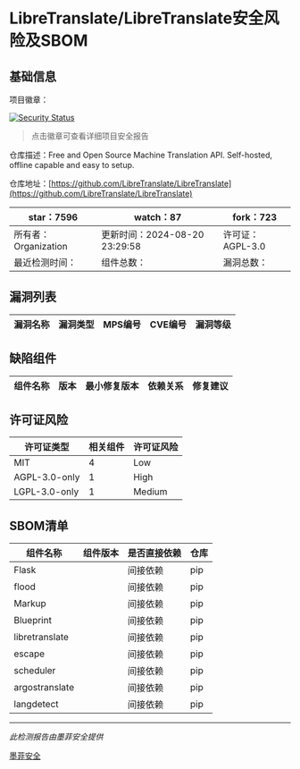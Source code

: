 # LibreTranslate/LibreTranslate安全风险及SBOM

## 基础信息

项目徽章：

[![Security Status](https://www.murphysec.com/platform3/v31/badge/1825964980216729600.svg)](https://www.murphysec.com/console/report/1825964980166397952/1825964980216729600)

> 点击徽章可查看详细项目安全报告

仓库描述：Free and Open Source Machine Translation API. Self-hosted, offline capable and easy to setup.

仓库地址：[https://github.com/LibreTranslate/LibreTranslate](https://github.com/LibreTranslate/LibreTranslate)

| star：7596 | watch：87 | fork：723 |
| ----------- | -------------- | ------------ |
| 所有者：Organization | 更新时间：2024-08-20 23:29:58 | 许可证：AGPL-3.0 |
| 最近检测时间： | 组件总数： | 漏洞总数： |




## 漏洞列表

| 漏洞名称 | 漏洞类型 | MPS编号 | CVE编号 | 漏洞等级 |
| ------- | ------ | ------- | ------ | ----- |





## 缺陷组件

| 组件名称 | 版本 | 最小修复版本 | 依赖关系 | 修复建议 |
| -------- | ---- | ------------ | -------- | -------- |





## 许可证风险

| 许可证类型 | 相关组件 | 许可证风险 |
| ---------- | -------- | ---------- |
|MIT|4|Low|
|AGPL-3.0-only|1|High|
|LGPL-3.0-only|1|Medium|




## SBOM清单

| 组件名称 | 组件版本 | 是否直接依赖 | 仓库 |
| -------- | -------- | ------------ | ---- |
|Flask||间接依赖|pip|
|flood||间接依赖|pip|
|Markup||间接依赖|pip|
|Blueprint||间接依赖|pip|
|libretranslate||间接依赖|pip|
|escape||间接依赖|pip|
|scheduler||间接依赖|pip|
|argostranslate||间接依赖|pip|
|langdetect||间接依赖|pip|


------

*此检测报告由墨菲安全提供*

[墨菲安全](www.murphysec.com)